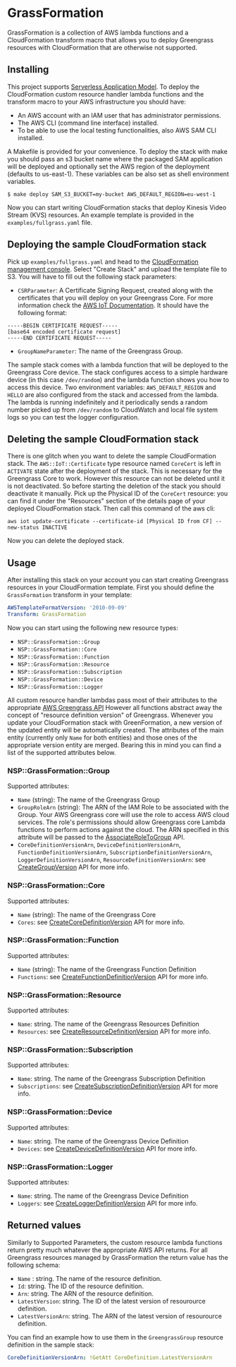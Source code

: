 # GrassFormation

GrassFormation is a collection of AWS lambda functions and a CloudFormation transform macro that allows you to deploy Greengrass resources with CloudFormation that are otherwise not supported.

## Installing

This project supports [Serverless Application Model](https://github.com/awslabs/serverless-application-model). To deploy the CloudFormation custom resource handler lambda functions and the transform macro to your AWS infrastructure you should have:
 - An AWS account with an IAM user that has administrator permissions.
 - The AWS CLI (command line interface) installed.
 - To be able to use the local testing functionalities, also AWS SAM CLI installed.

A Makefile is provided for your convenience. To deploy the stack with make you should pass an s3 bucket name where the packaged SAM application will be deployed and optionally set the AWS region of the deployment (defaults to us-east-1). These variables can be also set as shell environment variables.

```
$ make deploy SAM_S3_BUCKET=my-bucket AWS_DEFAULT_REGION=eu-west-1
```

Now you can start writing CloudFormation stacks that deploy Kinesis Video Stream (KVS) resources. An example template is provided in the `examples/fullgrass.yaml` file.

## Deploying the sample CloudFormation stack

Pick up `examples/fullgrass.yaml` and head to the [CloudFormation management console](https://console.aws.amazon.com/cloudformation/home). Select "Create Stack" and upload the template file to S3. You will have to fill out the following stack parameters:

 - `CSRParameter`: A Certificate Signing Request, created along with the certificates that you will deploy on your Greengrass Core. For more information check the [AWS IoT Documentation](https://docs.aws.amazon.com/iot/latest/apireference/API_CreateCertificateFromCsr.html). It should have the following format:

```
-----BEGIN CERTIFICATE REQUEST-----
[base64 encoded certificate request]
-----END CERTIFICATE REQUEST-----
```

 - `GroupNameParameter`: The name of the Greengrass Group.

The sample stack comes with a lambda function that will be deployed to the Greengrass Core device. The stack configures access to a simple hardware device (in this case `/dev/random`) and the lambda function shows you how to access this device. Two environment variables: `AWS_DEFAULT_REGION` and `HELLO` are also configured from the stack and accessed from the lambda. The lambda is running indefinitely and it periodically sends a random number picked up from `/dev/random` to CloudWatch and local file system logs so you can test the logger configuration.

## Deleting the sample CloudFormation stack

There is one glitch when you want to delete the sample CloudFormation stack. The `AWS::IoT::Certificate` type resource named `CoreCert` is left in `ACTIVATE` state after the deployment of the stack. This is necessary for the Greengrass Core to work. However this resource can not be deleted until it is not deactivated. So before starting the deletion of the stack you should deactivate it manually. Pick up the Physical ID of the `CoreCert` resource: you can find it under the "Resources" section of the details page of your deployed CloudFormation stack. Then call this command of the aws cli:

```shell
aws iot update-certificate --certificate-id [Physical ID from CF] --new-status INACTIVE
```

Now you can delete the deployed stack.

## Usage

After installing this stack on your account you can start creating Greengrass resources in your CloudFormation template. First you should define the `GrassFormation` transform in your template:

```yaml
AWSTemplateFormatVersion: '2010-09-09'
Transform: GrassFormation
```

Now you can start using the following new resource types:

 - `NSP::GrassFormation::Group`
 - `NSP::GrassFormation::Core`
 - `NSP::GrassFormation::Function`
 - `NSP::GrassFormation::Resource`
 - `NSP::GrassFormation::Subscription`
 - `NSP::GrassFormation::Device`
 - `NSP::GrassFormation::Logger`

All custom resource handler lambdas pass most of their attributes to the appropriate [AWS Greengrass API](https://docs.aws.amazon.com/greengrass/latest/apireference/api-actions.html) However all functions abstract away the concept of "resource definition version" of Greengrass. Whenever you update your CloudFormation stack with GreenFormation, a new version of the updated entity will be automatically created. The attributes of the main entity (currently only `Name` for both entities) and those ones of the appropriate version entity are merged. Bearing this in mind you can find a list of the supported attributes below.

### NSP::GrassFormation::Group

Supported attributes:
 - `Name` (string): The name of the Greengrass Group
 - `GroupRoleArn` (string): The ARN of the IAM Role to be associated with the Group. Your AWS Greengrass core will use the role to access AWS cloud services. The role's permissions should allow Greengrass core Lambda functions to perform actions against the cloud. The ARN specified in this attribute will be passed to the [AssociateRoleToGroup](https://docs.aws.amazon.com/greengrass/latest/apireference/associateroletogroup-put.html) API.
 - `CoreDefinitionVersionArn`, `DeviceDefinitionVersionArn`, `FunctionDefinitionVersionArn`, `SubscriptionDefinitionVersionArn`, `LoggerDefinitionVersionArn`, `ResourceDefinitionVersionArn`: see [CreateGroupVersion](https://docs.aws.amazon.com/greengrass/latest/apireference/creategroupversion-post.html) API for more info.

### NSP::GrassFormation::Core

Supported attributes:
 - `Name` (string): The name of the Greengrass Core
 - `Cores`: see [CreateCoreDefinitionVersion](https://docs.aws.amazon.com/greengrass/latest/apireference/createcoredefinitionversion-post.html) API for more info.

### NSP::GrassFormation::Function

Supported attributes:
 - `Name` (string): The name of the Greengrass Function Definition
 - `Functions`: see [CreateFunctionDefinitionVersion](https://docs.aws.amazon.com/greengrass/latest/apireference/createfunctiondefinitionversion-post.html) API for more info.

### NSP::GrassFormation::Resource

Supported attributes:
 - `Name`: string. The name of the Greengrass Resources Definition
 - `Resources`: see [CreateResourceDefinitionVersion](https://docs.aws.amazon.com/greengrass/latest/apireference/createresourcedefinitionversion-post.html) API for more info.

### NSP::GrassFormation::Subscription

Supported attributes:
 - `Name`: string. The name of the Greengrass Subscription Definition
 - `Subscriptions`: see [CreateSubscriptionDefinitionVersion](https://docs.aws.amazon.com/greengrass/latest/apireference/createsubscriptiondefinitionversion-post.html) API for more info.

### NSP::GrassFormation::Device

Supported attributes:
 - `Name`: string. The name of the Greengrass Device Definition
 - `Devices`: see [CreateDeviceDefinitionVersion](https://docs.aws.amazon.com/greengrass/latest/apireference/createdevicedefinitionversion-post.html) API for more info.

### NSP::GrassFormation::Logger

Supported attributes:
 - `Name`: string. The name of the Greengrass Device Definition
 - `Loggers`: see [CreateLoggerDefinitionVersion](https://docs.aws.amazon.com/greengrass/latest/apireference/createloggerdefinitionversion-post.html) API for more info.

## Returned values

Similarly to Supported Parameters, the custom resource lambda functions return pretty much whatever the appropriate AWS API returns. For all Greengrass resources managed by GrassFormation the return value has the following schema:

 - `Name` : string. The name of the resource definition.
 - `Id`: string. The ID of the resource definition.
 - `Arn`: string. The ARN of the resource definition.
 - `LatestVersion`: string. The ID of the latest version of resourource definition.
 - `LatestVersionArn`: string. The ARN of the latest version of resourource definition.

You can find an example how to use them in the `GreengrassGroup` resource definition in the sample stack:

```yaml
CoreDefinitionVersionArn: !GetAtt CoreDefinition.LatestVersionArn
```
